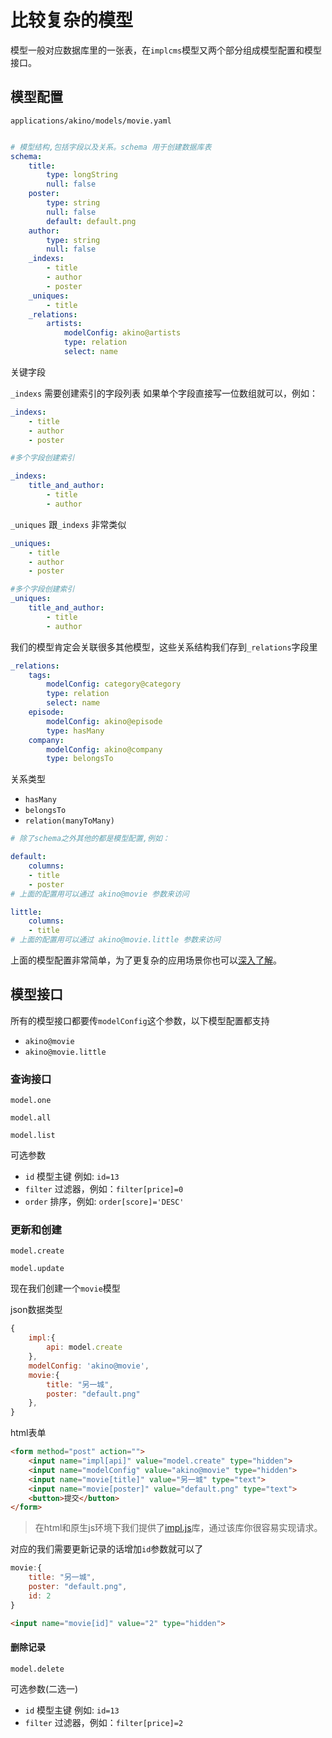 # 比较复杂的模型

模型一般对应数据库里的一张表，在`implcms`模型又两个部分组成模型配置和模型接口。

## 模型配置
`applications/akino/models/movie.yaml`
```yaml

# 模型结构,包括字段以及关系。schema 用于创建数据库表
schema:
    title: 
        type: longString
        null: false
    poster: 
        type: string
        null: false
        default: default.png
    author:
        type: string
        null: false
    _indexs: 
        - title
        - author
        - poster
    _uniques:
        - title
    _relations:
        artists:
            modelConfig: akino@artists
            type: relation
            select: name
```
关键字段

`_indexs` 需要创建索引的字段列表
如果单个字段直接写一位数组就可以，例如：
```yaml
_indexs: 
    - title
    - author
    - poster

#多个字段创建索引

_indexs: 
    title_and_author: 
        - title
        - author
```

`_uniques` 跟`_indexs` 非常类似

```yaml
_uniques: 
    - title
    - author
    - poster

#多个字段创建索引
_uniques: 
    title_and_author: 
        - title
        - author

```

我们的模型肯定会关联很多其他模型，这些关系结构我们存到`_relations`字段里
```yaml
_relations:
    tags: 
        modelConfig: category@category
        type: relation
        select: name
    episode:
        modelConfig: akino@episode
        type: hasMany
    company:
        modelConfig: akino@company
        type: belongsTo
```
关系类型
- `hasMany`
- `belongsTo`
- `relation(manyToMany)`




```yaml
# 除了schema之外其他的都是模型配置,例如：

default:
    columns:
    - title
    - poster
# 上面的配置用可以通过 akino@movie 参数来访问

little:
    columns:
    - title
# 上面的配置用可以通过 akino@movie.little 参数来访问
```
上面的模型配置非常简单，为了更复杂的应用场景你也可以[深入了解](model-more.md)。

## 模型接口

所有的模型接口都要传`modelConfig`这个参数，以下模型配置都支持

- `akino@movie`
- `akino@movie.little`

### 查询接口
```
model.one

model.all

model.list
```
可选参数
- `id` 模型主键 例如: `id=13`
- `filter` 过滤器，例如：`filter[price]=0`
- `order` 排序，例如: `order[score]='DESC'`

### 更新和创建

```
model.create

model.update
```
现在我们创建一个`movie`模型

json数据类型
```javascript
{
    impl:{
        api: model.create
    },
    modelConfig: 'akino@movie',
    movie:{
        title: "另一城",
        poster: "default.png"
    },
}
```
html表单
```html
<form method="post" action="">
    <input name="impl[api]" value="model.create" type="hidden">
    <input name="modelConfig" value="akino@movie" type="hidden">
    <input name="movie[title]" value="另一城" type="text">
    <input name="movie[poster]" value="default.png" type="text">
    <button>提交</button>
</form>
```

> 在html和原生js环境下我们提供了[impl.js](../frontend/impl.js.md)库，通过该库你很容易实现请求。

对应的我们需要更新记录的话增加`id`参数就可以了

```javascript
movie:{
    title: "另一城",
    poster: "default.png",
    id: 2
}
```
```html
<input name="movie[id]" value="2" type="hidden">
```


#### 删除记录
```
model.delete
```
可选参数(二选一)
- `id` 模型主键 例如: `id=13`
- `filter` 过滤器，例如：`filter[price]=2`
